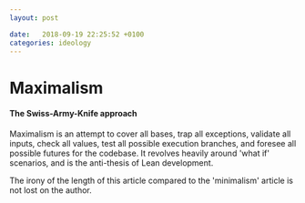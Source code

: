 ```yaml
---
layout: post

date:   2018-09-19 22:25:52 +0100
categories: ideology
---
```

Maximalism
==========

#### The Swiss-Army-Knife approach

Maximalism is an attempt to cover all bases, trap all exceptions,
validate all inputs, check all values, test all possible execution
branches, and foresee all possible futures for the codebase. It revolves
heavily around 'what if' scenarios, and is the anti-thesis of Lean
development.

The irony of the length of this article compared to the 'minimalism' article 
is not lost on the author.
